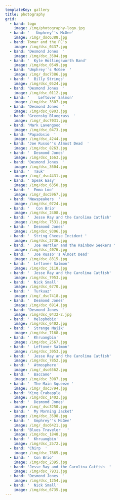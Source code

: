 ```yaml
---
templateKey: gallery
title: photography
grid:
  - band: logo
    image: /img/photography-logo.jpg
  - band: '   Umphrey''s McGee'
    image: /img/_dsc6388.jpg
  - band: Tomar and the FC's
    image: /img/dsc_0437.jpg
  - band: 'Desmond Jones  '
    image: /img/dsc_3504.jpg
  - band: '  Kyle Hollingsworth Band'
    image: /img/dsc_0549.jpg
  - band: 'Umphrey''s McGee  '
    image: /img/_dsc7386.jpg
  - band: '  Billy Strings'
    image: /img/dsc_0524.jpg
  - band: 'Desmond Jones  '
    image: /img/dsc_0112.jpg
  - band: '    Leftover Salmon'
    image: /img/dsc_3307.jpg
  - band: 'Desmond Jones  '
    image: /img/dsc_6903.jpg
  - band: 'Greensky Bluegrass  '
    image: /img/_dsc7031.jpg
  - band: 'Mark Lavengood  '
    image: /img/dsc_0473.jpg
  - band: 'Papadosio  '
    image: /img/dsc_4244.jpg
  - band: 'Joe Russo''s Almost Dead  '
    image: /img/dsc_8263.jpg
  - band: '  Desmond Jones'
    image: /img/dsc_1663.jpg
  - band: 'Desmond Jones  '
    image: /img/dsc_3604.jpg
  - band: '  Tauk'
    image: /img/_dsc4431.jpg
  - band: ' Speak Easy'
    image: /img/dsc_6350.jpg
  - band: '  Emma Loo'
    image: /img/_dsc5967.jpg
  - band: 'Newspeakers  '
    image: /img/dsc_0724.jpg
  - band: '   Con Brio'
    image: /img/dsc_2408.jpg
  - band: '  Jesse Ray and the Carolina Catfish'
    image: /img/dsc_7531.jpg
  - band: '  Desmond Jones'
    image: /img/dsc_9306.jpg
  - band: '  String Cheese Incident '
    image: /img/dsc_2736.jpg
  - band: '  Joe Hertler and the Rainbow Seekers '
    image: /img/dsc_4076.jpg
  - band: '  Joe Russo''s Almost Dead'
    image: /img/dsc_8315.jpg
  - band: '  Leftover Salmon'
    image: /img/dsc_3118.jpg
  - band: '  Jesse Ray and the Carolina Catfish'
    image: /img/dsc_7953.jpg
  - band: '  Nick Small'
    image: /img/dsc_6770.jpg
  - band: '  Turkuaz'
    image: /img/_dsc7418.jpg
  - band: '  Desmond Jones'
    image: /img/dsc_6914.jpg
  - band: 'Desmond Jones  '
    image: /img/dsc_0432-2.jpg
  - band: '  Melophobix'
    image: /img/dsc_6402.jpg
  - band: '  Strange Majik'
    image: /img/dsc_7168.jpg
  - band: '  Khruangbin'
    image: /img/dsc_2567.jpg
  - band: '  Leftover Salmon'
    image: /img/dsc_3053.jpg
  - band: '  Jesse Ray and the Carolina Catfish'
    image: /img/dsc_7852.jpg
  - band: '  Atmosphere'
    image: /img/_dsc6562.jpg
  - band: '  Baccano'
    image: /img/dsc_3987.jpg
  - band: '  The Main Squeeze '
    image: /img/_dsc3794.jpg
  - band: 'King Crabapple  '
    image: /img/dsc_1402.jpg
  - band: '  Desmond Jones'
    image: /img/_dsc3250.jpg
  - band: '  My Morning Jacket'
    image: /img/dsc_3598.jpg
  - band: '  Umphrey''s McGee'
    image: /img/_dsc6421.jpg
  - band: 'Blues Traveler   '
    image: /img/dsc_1848.jpg
  - band: '  Khruangbin'
    image: /img/dsc_2572.jpg
  - band: 'Chirp  '
    image: /img/dsc_7865.jpg
  - band: '  Con Brio'
    image: /img/dsc_2395.jpg
  - band: 'Jesse Ray and the Carolina Catfish  '
    image: /img/dsc_7931.jpg
  - band: 'Desmond Jones  '
    image: /img/dsc_1254.jpg
  - band: '  Nick Small'
    image: /img/dsc_6735.jpg
---
```


